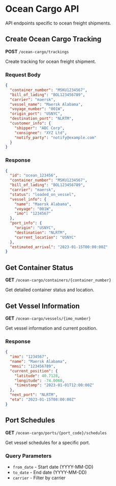 # Ocean Cargo API

API endpoints specific to ocean freight shipments.

## Create Ocean Cargo Tracking

**POST** `/ocean-cargo/trackings`

Create tracking for ocean freight shipment.

### Request Body

```json
{
  "container_number": "MSKU1234567",
  "bill_of_lading": "BOL123456789",
  "carrier": "maersk",
  "vessel_name": "Maersk Alabama",
  "voyage_number": "001W",
  "origin_port": "USNYC",
  "destination_port": "NLRTM",
  "customer_info": {
    "shipper": "ABC Corp",
    "consignee": "XYZ Ltd",
    "notify_party": "notify@example.com"
  }
}
```

### Response

```json
{
  "id": "ocean_123456",
  "container_number": "MSKU1234567",
  "bill_of_lading": "BOL123456789",
  "carrier": "maersk",
  "status": "loaded_on_vessel",
  "vessel_info": {
    "name": "Maersk Alabama",
    "voyage": "001W",
    "imo": "1234567"
  },
  "port_info": {
    "origin": "USNYC",
    "destination": "NLRTM",
    "current_location": "USNYC"
  },
  "estimated_arrival": "2023-01-15T00:00:00Z"
}
```

## Get Container Status

**GET** `/ocean-cargo/containers/{container_number}`

Get detailed container status and location.

## Get Vessel Information

**GET** `/ocean-cargo/vessels/{imo_number}`

Get vessel information and current position.

### Response

```json
{
  "imo": "1234567",
  "name": "Maersk Alabama",
  "mmsi": "123456789",
  "current_position": {
    "latitude": 40.7128,
    "longitude": -74.0060,
    "timestamp": "2023-01-01T12:00:00Z"
  },
  "next_port": "NLRTM",
  "eta": "2023-01-15T08:00:00Z"
}
```

## Port Schedules

**GET** `/ocean-cargo/ports/{port_code}/schedules`

Get vessel schedules for a specific port.

### Query Parameters

- `from_date` - Start date (YYYY-MM-DD)
- `to_date` - End date (YYYY-MM-DD)
- `carrier` - Filter by carrier